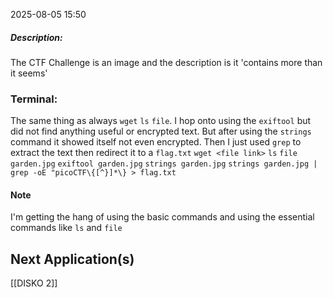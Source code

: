 2025-08-05 15:50

##### Description:
The CTF Challenge is an image and the description is it 'contains more than it seems'

### Terminal:
The same thing as always `wget` `ls` `file`. I hop onto using the `exiftool` but did not find anything useful or encrypted text. But after using the `strings` command it showed itself not even encrypted. Then I just used `grep` to extract the text then redirect it to a `flag.txt`
	`wget <file link>`
	`ls`
	`file garden.jpg`
	`exiftool garden.jpg`
	`strings garden.jpg`
	`strings garden.jpg | grep -oE "picoCTF\{[^}]*\} > flag.txt`

#### Note
I'm getting the hang of using the basic commands and using the essential commands like `ls` and `file`


## Next Application(s)
[[DISKO 2]]